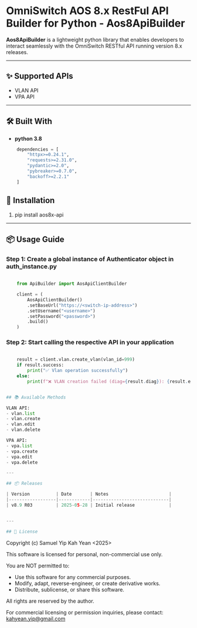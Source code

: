
# OmniSwitch AOS 8.x RestFul API Builder for Python - **Aos8ApiBuilder**

**Aos8ApiBuilder** is a lightweight python library that enables developers to interact seamlessly with the OmniSwitch RESTful API running version 8.x releases.

---

## ✨ Supported APIs

- VLAN API
- VPA API

---

## 🛠️ Built With

- **python 3.8**

```python
    dependencies = [
        "httpx>=0.24.1",
        "requests>=2.31.0",
        "pydantic>=2.0",
        "pybreaker>=0.7.0",
        "backoff>=2.2.1"
    ]
```

## 🚀 Installation


1. pip install aos8x-api

---

## 📦 Usage Guide

### Step 1: Create a global instance of Authenticator object in auth_instance.py


```python

    from ApiBuilder import AosApiClientBuilder

    client = (
        AosApiClientBuilder()
        .setBaseUrl("https://<switch-ip-address>")
        .setUsername("<username>")
        .setPassword("<password>")
        .build()
    )

```

### Step 2: Start calling the respective API in your application

```python

    result = client.vlan.create_vlan(vlan_id=999)
    if result.success:
        print("✅ Vlan operation successfully")
    else:
        print(f"❌ VLAN creation failed (diag={result.diag}): {result.error}")


## 📚 Available Methods

VLAN API:
- vlan.list
- vlan.create
- vlan.edit
- vlan.delete

VPA API:
- vpa.list
- vpa.create
- vpa.edit
- vpa.delete

---

## 📦 Releases

| Version          | Date       | Notes                       |
|------------------|------------|-----------------------------|
| v8.9 R03         | 2025-05-28 | Initial release             |


---

## 📄 License

```
Copyright (c) Samuel Yip Kah Yean <2025>

This software is licensed for personal, non-commercial use only.

You are NOT permitted to:
- Use this software for any commercial purposes.
- Modify, adapt, reverse-engineer, or create derivative works.
- Distribute, sublicense, or share this software.

All rights are reserved by the author.

For commercial licensing or permission inquiries, please contact:
kahyean.yip@gmail.com
```


